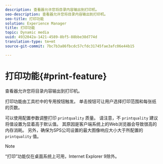 ```yaml
---
description: 查看器允许您将目录内容输出到打印机。
seo-description: 查看器允许您将目录内容输出到打印机。
seo-title: 打印功能
solution: Experience Manager
title: 打印功能
topic: Dynamic media
uuid: 4932042a-1421-4589-8bf5-88bbe38d774d
translation-type: tm+mt
source-git-commit: 7bc7b3a86fbcdc57cfdc31745fae3afc06e44b15

---
```



# 打印功能{#print-feature}

查看器允许您将目录内容输出到打印机。

打印功能由工具栏中的专用按钮触发。 单击按钮可让用户选择打印范围和每张纸的页数。

可以使用配置参数调整打印 `printquality` 质量。 请注意，不 `printquality` 建议将值设置为显着高于默认值。 其原因是客户端系统上的Web浏览器会导致很高的内存消耗。 另外，确保为SPS公司设置的最大图像响应大小大于所配置的 `printquality` 值。

>[!NOTE]
>
>“打印”功能仅在桌面系统上可用，Internet Explorer 9除外。

